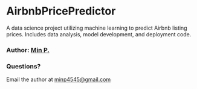 # AirbnbPricePredictor
A data science project utilizing machine learning to predict Airbnb listing prices. Includes data analysis, model development, and deployment code.

### Author: [Min P.](https://www.linkedin.com/in/min-pan/)


### Questions?
Email the author at minp4545@gmail.com
